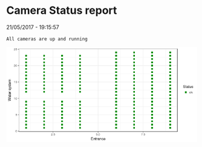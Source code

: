 Camera Status report
================
21/05/2017 - 19:15:57

    All cameras are up and running

![](camreport_files/figure-markdown_github/unnamed-chunk-2-1.png)
